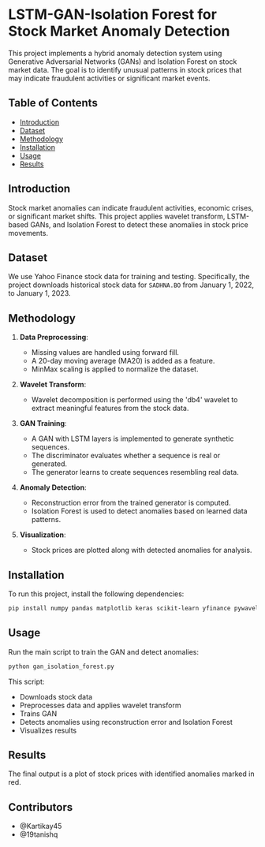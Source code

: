 # LSTM-GAN-Isolation Forest for Stock Market Anomaly Detection

This project implements a hybrid anomaly detection system using Generative Adversarial Networks (GANs) and Isolation Forest on stock market data. The goal is to identify unusual patterns in stock prices that may indicate fraudulent activities or significant market events.

## Table of Contents
- [Introduction](#introduction)
- [Dataset](#dataset)
- [Methodology](#methodology)
- [Installation](#installation)
- [Usage](#usage)
- [Results](#results)

## Introduction
Stock market anomalies can indicate fraudulent activities, economic crises, or significant market shifts. This project applies wavelet transform, LSTM-based GANs, and Isolation Forest to detect these anomalies in stock price movements.

## Dataset
We use Yahoo Finance stock data for training and testing. Specifically, the project downloads historical stock data for `SADHNA.BO` from January 1, 2022, to January 1, 2023.

## Methodology
1. **Data Preprocessing**:
   - Missing values are handled using forward fill.
   - A 20-day moving average (MA20) is added as a feature.
   - MinMax scaling is applied to normalize the dataset.
   
2. **Wavelet Transform**:
   - Wavelet decomposition is performed using the 'db4' wavelet to extract meaningful features from the stock data.
   
3. **GAN Training**:
   - A GAN with LSTM layers is implemented to generate synthetic sequences.
   - The discriminator evaluates whether a sequence is real or generated.
   - The generator learns to create sequences resembling real data.

4. **Anomaly Detection**:
   - Reconstruction error from the trained generator is computed.
   - Isolation Forest is used to detect anomalies based on learned data patterns.

5. **Visualization**:
   - Stock prices are plotted along with detected anomalies for analysis.

## Installation
To run this project, install the following dependencies:
```bash
pip install numpy pandas matplotlib keras scikit-learn yfinance pywavelets
```

## Usage
Run the main script to train the GAN and detect anomalies:
```bash
python gan_isolation_forest.py
```
This script:
- Downloads stock data
- Preprocesses data and applies wavelet transform
- Trains GAN
- Detects anomalies using reconstruction error and Isolation Forest
- Visualizes results

## Results
The final output is a plot of stock prices with identified anomalies marked in red.

## Contributors
- @Kartikay45
- @19tanishq



